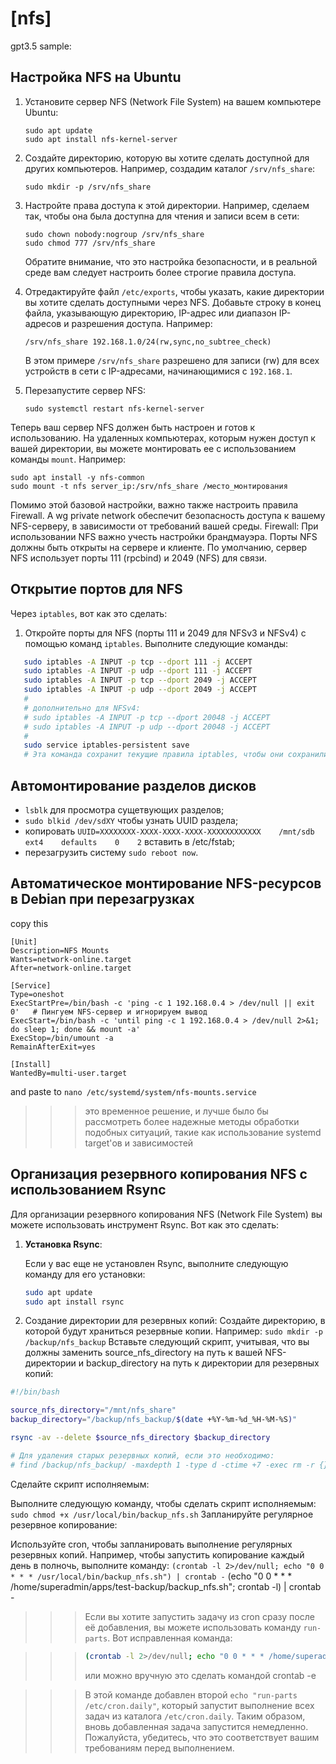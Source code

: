 # [nfs]
gpt3.5 sample:
## Настройка NFS на Ubuntu

1. Установите сервер NFS (Network File System) на вашем компьютере Ubuntu:

    ```shell
    sudo apt update
    sudo apt install nfs-kernel-server
    ```

2. Создайте директорию, которую вы хотите сделать доступной для других компьютеров. Например, создадим каталог `/srv/nfs_share`:

    ```shell
    sudo mkdir -p /srv/nfs_share
    ```

3. Настройте права доступа к этой директории. Например, сделаем так, чтобы она была доступна для чтения и записи всем в сети:

    ```shell
    sudo chown nobody:nogroup /srv/nfs_share
    sudo chmod 777 /srv/nfs_share
    ```

   Обратите внимание, что это настройка безопасности, и в реальной среде вам следует настроить более строгие правила доступа.

4. Отредактируйте файл `/etc/exports`, чтобы указать, какие директории вы хотите сделать доступными через NFS. Добавьте строку в конец файла, указывающую директорию, IP-адрес или диапазон IP-адресов и разрешения доступа. Например:

    ```shell
    /srv/nfs_share 192.168.1.0/24(rw,sync,no_subtree_check)
    ```

   В этом примере `/srv/nfs_share` разрешено для записи (rw) для всех устройств в сети с IP-адресами, начинающимися с `192.168.1`.

5. Перезапустите сервер NFS:

    ```shell
    sudo systemctl restart nfs-kernel-server
    ```

Теперь ваш сервер NFS должен быть настроен и готов к использованию. На удаленных компьютерах, которым нужен доступ к вашей директории, вы можете монтировать ее с использованием команды `mount`. Например:

```shell
sudo apt install -y nfs-common
sudo mount -t nfs server_ip:/srv/nfs_share /место_монтирования
```
Помимо этой базовой настройки, важно также настроить правила Firewall. А wg private network обеспечит безопасность доступа к вашему NFS-серверу, в зависимости от требований вашей среды.
Firewall: При использовании NFS важно учесть настройки брандмауэра. Порты NFS должны быть открыты на сервере и клиенте. По умолчанию, сервер NFS использует порты 111 (rpcbind) и 2049 (NFS) для связи.
## Открытие портов для NFS

Через `iptables`, вот как это сделать:

1. Откройте порты для NFS (порты 111 и 2049 для NFSv3 и NFSv4) с помощью команд `iptables`. Выполните следующие команды:

```bash
   sudo iptables -A INPUT -p tcp --dport 111 -j ACCEPT
   sudo iptables -A INPUT -p udp --dport 111 -j ACCEPT
   sudo iptables -A INPUT -p tcp --dport 2049 -j ACCEPT
   sudo iptables -A INPUT -p udp --dport 2049 -j ACCEPT
   #
   # дополнительно для NFSv4:
   # sudo iptables -A INPUT -p tcp --dport 20048 -j ACCEPT
   # sudo iptables -A INPUT -p udp --dport 20048 -j ACCEPT
   #
   sudo service iptables-persistent save
   # Эта команда сохранит текущие правила iptables, чтобы они сохранились после перезагрузки сервера.
```
 



## Автомонтирование разделов дисков
- ```lsblk``` для просмотра сущетвующих разделов;
- ```sudo blkid /dev/sdXY``` чтобы узнать UUID раздела;
- копировать ```UUID=XXXXXXXX-XXXX-XXXX-XXXX-XXXXXXXXXXXX    /mnt/sdb    ext4    defaults    0    2``` вставить в /etc/fstab;
- перезагрузить систему ```sudo reboot now```.
## Автоматическое монтирование NFS-ресурсов в Debian при перезагрузках
copy this
```
[Unit]
Description=NFS Mounts
Wants=network-online.target
After=network-online.target

[Service]
Type=oneshot
ExecStartPre=/bin/bash -c 'ping -c 1 192.168.0.4 > /dev/null || exit 0'   # Пингуем NFS-сервер и игнорируем вывод
ExecStart=/bin/bash -c 'until ping -c 1 192.168.0.4 > /dev/null 2>&1; do sleep 1; done && mount -a'
ExecStop=/bin/umount -a
RemainAfterExit=yes

[Install]
WantedBy=multi-user.target
```
and paste to ```nano /etc/systemd/system/nfs-mounts.service``` 
>>> это временное решение, и лучше было бы рассмотреть более надежные методы обработки подобных ситуаций, такие как использование systemd target'ов и зависимостей
## Организация резервного копирования NFS с использованием Rsync

Для организации резервного копирования NFS (Network File System) вы можете использовать инструмент Rsync. Вот как это сделать:

1. **Установка Rsync**:

   Если у вас еще не установлен Rsync, выполните следующую команду для его установки:

   ```bash
   sudo apt update
   sudo apt install rsync
   ```
2. Создание директории для резервных копий:
Создайте директорию, в которой будут храниться резервные копии. Например: ```sudo mkdir -p /backup/nfs_backup```
Вставьте следующий скрипт, учитывая, что вы должны заменить source_nfs_directory на путь к вашей NFS-директории и backup_directory на путь к директории для резервных копий:
```bash
#!/bin/bash

source_nfs_directory="/mnt/nfs_share"
backup_directory="/backup/nfs_backup/$(date +%Y-%m-%d_%H-%M-%S)"

rsync -av --delete $source_nfs_directory $backup_directory

# Для удаления старых резервных копий, если это необходимо:
# find /backup/nfs_backup/ -maxdepth 1 -type d -ctime +7 -exec rm -r {} \;
```
Сделайте скрипт исполняемым:

Выполните следующую команду, чтобы сделать скрипт исполняемым: ```sudo chmod +x /usr/local/bin/backup_nfs.sh```
Запланируйте регулярное резервное копирование:

Используйте cron, чтобы запланировать выполнение регулярных резервных копий. Например, чтобы запустить копирование каждый день в полночь, выполните команду: 
```(crontab -l 2>/dev/null; echo "0 0 * * * /usr/local/bin/backup_nfs.sh") | crontab -```
(echo "0 0 * * * /home/superadmin/apps/test-backup/backup_nfs.sh"; crontab -l) | crontab -


>>> Если вы хотите запустить задачу из cron сразу после её добавления, вы можете использовать команду `run-parts`. Вот исправленная команда:

>>> ```bash
>>> (crontab -l 2>/dev/null; echo "0 0 * * * /home/superadmin/apps/test-backup/backup_nfs.sh" && echo "run-parts /etc/cron.daily") | crontab -
>>> ```
>>> или можно вручную это сделать командой crontab -e


>>> В этой команде добавлен второй `echo "run-parts /etc/cron.daily"`, который запустит выполнение всех задач из каталога `/etc/cron.daily`. Таким образом, вновь добавленная задача запустится немедленно. Пожалуйста, убедитесь, что это соответствует вашим требованиям перед выполнением.


